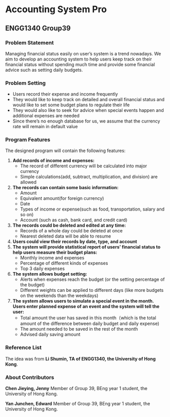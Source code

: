 # Accounting System Pro
## ENGG1340 Group39

### Problem Statement
Managing financial status easily on user’s system is a trend nowadays. We aim to develop an accounting system to help users keep track on their financial status without spending much time and provide some financial advice such as setting daily budgets.

### Problem Setting
- Users record their expense and income frequently
- They would like to keep track on detailed and overall financial status and would like to set some budget plans to regulate their life
- They would also like to seek for advice when special events happen and additional expenses are needed
- Since there’s no enough database for us, we assume that the currency rate will remain in default value

### Program Features
The designed program will contain the following features: 
1) **Add records of income and expenses:**
   - The record of different currency will be calculated into major currency
   - Simple calculations(add, subtract, multiplication, and division) are allowed
2) **The records can contain some basic information:**
   - Amount
   - Equivalent amount(for foreign currency)
   - Date
   - Types of income or expense(such as food, transportation, salary and so on)
   - Account (such as cash, bank card, and credit card)
3) **The records could be deleted and edited at any time:**
   - Records of a whole day could be deleted at once
   - Nearest deleted data will be able to resume
4) **Users could view their records by date, type, and account** 
5) **The system will provide statistical report of users’ financial status to help users measure their budget plans:**
   - Monthly income and expenses
   - Percentage of different kinds of expenses
   - Top 3 daily expenses 
6) **The system allows budget setting:**
   - Alerts when expenses reach the budget (or the setting percentage of the budget)
   - Different weights can be applied to different days (like more budgets on the weekends than the weekdays)
7) **The system allows users to simulate a special event in the month. Users enter planned expense of an event and the system will tell the user:**
   - Total amount the user has saved in this month（which is the total amount of the difference between daily budget and daily expense)
   - The amount needed to be saved in the rest of the month
   - Advised daily saving amount
   
### Reference List
The idea was from **Li Shumin, TA of ENGG1340, the University of Hong Kong**.

### About Contributors
**Chen Jieying, Jenny** Member of Group 39, BEng year 1 student, the University of Hong Kong.

**Yan Junchen, Edward** Member of Group 39, BEng year 1 student, the University of Hong Kong.
